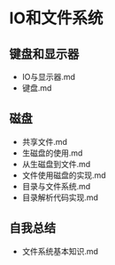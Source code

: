 # IO和文件系统

## 键盘和显示器

+ IO与显示器.md
+ 键盘.md

## 磁盘

+ 共享文件.md
+ 生磁盘的使用.md
+ 从生磁盘到文件.md
+ 文件使用磁盘的实现.md
+ 目录与文件系统.md
+ 目录解析代码实现.md

## 自我总结

+ 文件系统基本知识.md
